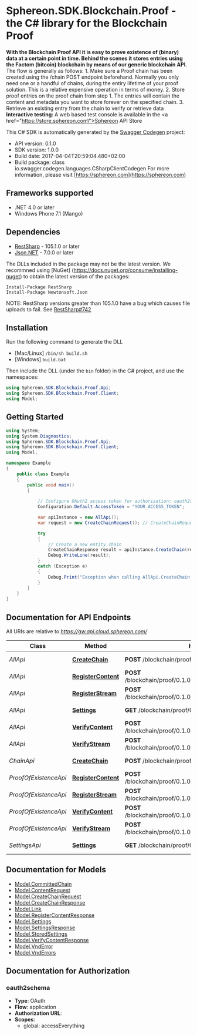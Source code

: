 # Sphereon.SDK.Blockchain.Proof - the C# library for the Blockchain Proof

<b>With the Blockchain Proof API it is easy to prove existence of (binary) data at a certain point in time. Behind the scenes it stores entries using the Factom (bitcoin) blockchain by means of our generic blockchain API.</b>    The flow is generally as follows:  1. Make sure a Proof chain has been created using the /chain POST endpoint beforehand. Normally you only need one or a handful of chains, during the entiry lifetime of your proof solution. This is a relative expensive operation in terms of money.  2. Store proof entries on the proof chain from step 1. The entries will contain the content and metadata you want to store forever on the specified chain.  3. Retrieve an existing entry from the chain to verify or retrieve data      <b>Interactive testing: </b>A web based test console is available in the <a href=\"https://store.sphereon.com\">Sphereon API Store</a>

This C# SDK is automatically generated by the [Swagger Codegen](https://github.com/swagger-api/swagger-codegen) project:

- API version: 0.1.0
- SDK version: 1.0.0
- Build date: 2017-04-04T20:59:04.480+02:00
- Build package: class io.swagger.codegen.languages.CSharpClientCodegen
    For more information, please visit [https://sphereon.com](https://sphereon.com)

## Frameworks supported
- .NET 4.0 or later
- Windows Phone 7.1 (Mango)

## Dependencies
- [RestSharp](https://www.nuget.org/packages/RestSharp) - 105.1.0 or later
- [Json.NET](https://www.nuget.org/packages/Newtonsoft.Json/) - 7.0.0 or later

The DLLs included in the package may not be the latest version. We recommned using [NuGet] (https://docs.nuget.org/consume/installing-nuget) to obtain the latest version of the packages:
```
Install-Package RestSharp
Install-Package Newtonsoft.Json
```

NOTE: RestSharp versions greater than 105.1.0 have a bug which causes file uploads to fail. See [RestSharp#742](https://github.com/restsharp/RestSharp/issues/742)

## Installation
Run the following command to generate the DLL
- [Mac/Linux] `/bin/sh build.sh`
- [Windows] `build.bat`

Then include the DLL (under the `bin` folder) in the C# project, and use the namespaces:
```csharp
using Sphereon.SDK.Blockchain.Proof.Api;
using Sphereon.SDK.Blockchain.Proof.Client;
using Model;
```

## Getting Started

```csharp
using System;
using System.Diagnostics;
using Sphereon.SDK.Blockchain.Proof.Api;
using Sphereon.SDK.Blockchain.Proof.Client;
using Model;

namespace Example
{
    public class Example
    {
        public void main()
        {
            
            // Configure OAuth2 access token for authorization: oauth2schema
            Configuration.Default.AccessToken = "YOUR_ACCESS_TOKEN";

            var apiInstance = new AllApi();
            var request = new CreateChainRequest(); // CreateChainRequest | Create a new Proof of Existence chain using the provided entity settings

            try
            {
                // Create a new entity chain
                CreateChainResponse result = apiInstance.CreateChain(request);
                Debug.WriteLine(result);
            }
            catch (Exception e)
            {
                Debug.Print("Exception when calling AllApi.CreateChain: " + e.Message );
            }
        }
    }
}
```

<a name="documentation-for-api-endpoints"></a>
## Documentation for API Endpoints

All URIs are relative to *https://gw.api.cloud.sphereon.com/*

Class | Method | HTTP request | Description
------------ | ------------- | ------------- | -------------
*AllApi* | [**CreateChain**](docs/AllApi.md#createchain) | **POST** /blockchain/proof/0.1.0/existence | Create a new entity chain
*AllApi* | [**RegisterContent**](docs/AllApi.md#registercontent) | **POST** /blockchain/proof/0.1.0/existence/{chainId}/register/content | Register content
*AllApi* | [**RegisterStream**](docs/AllApi.md#registerstream) | **POST** /blockchain/proof/0.1.0/existence/{chainId}/register/stream | Register content using a bytestream/file
*AllApi* | [**Settings**](docs/AllApi.md#settings) | **GET** /blockchain/proof/0.1.0/existence/{chainId}/settings | Get the settings for registration/verification
*AllApi* | [**VerifyContent**](docs/AllApi.md#verifycontent) | **POST** /blockchain/proof/0.1.0/existence/{chainId}/verify/content | Verify content
*AllApi* | [**VerifyStream**](docs/AllApi.md#verifystream) | **POST** /blockchain/proof/0.1.0/existence/{chainId}/verify/stream | Verify content using a bytestream/file
*ChainApi* | [**CreateChain**](docs/ChainApi.md#createchain) | **POST** /blockchain/proof/0.1.0/existence | Create a new entity chain
*ProofOfExistenceApi* | [**RegisterContent**](docs/ProofOfExistenceApi.md#registercontent) | **POST** /blockchain/proof/0.1.0/existence/{chainId}/register/content | Register content
*ProofOfExistenceApi* | [**RegisterStream**](docs/ProofOfExistenceApi.md#registerstream) | **POST** /blockchain/proof/0.1.0/existence/{chainId}/register/stream | Register content using a bytestream/file
*ProofOfExistenceApi* | [**VerifyContent**](docs/ProofOfExistenceApi.md#verifycontent) | **POST** /blockchain/proof/0.1.0/existence/{chainId}/verify/content | Verify content
*ProofOfExistenceApi* | [**VerifyStream**](docs/ProofOfExistenceApi.md#verifystream) | **POST** /blockchain/proof/0.1.0/existence/{chainId}/verify/stream | Verify content using a bytestream/file
*SettingsApi* | [**Settings**](docs/SettingsApi.md#settings) | **GET** /blockchain/proof/0.1.0/existence/{chainId}/settings | Get the settings for registration/verification


<a name="documentation-for-models"></a>
## Documentation for Models

 - [Model.CommittedChain](docs/CommittedChain.md)
 - [Model.ContentRequest](docs/ContentRequest.md)
 - [Model.CreateChainRequest](docs/CreateChainRequest.md)
 - [Model.CreateChainResponse](docs/CreateChainResponse.md)
 - [Model.Link](docs/Link.md)
 - [Model.RegisterContentResponse](docs/RegisterContentResponse.md)
 - [Model.Settings](docs/Settings.md)
 - [Model.SettingsResponse](docs/SettingsResponse.md)
 - [Model.StoredSettings](docs/StoredSettings.md)
 - [Model.VerifyContentResponse](docs/VerifyContentResponse.md)
 - [Model.VndError](docs/VndError.md)
 - [Model.VndErrors](docs/VndErrors.md)


## Documentation for Authorization

### oauth2schema

- **Type**: OAuth
- **Flow**: application
- **Authorization URL**: 
- **Scopes**: 
  - global: accessEverything

